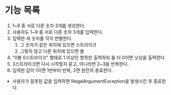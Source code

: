 # 기능 목록

1. 1~9 중 서로 다른 숫자 3개를 생성한다.
2. 사용자도 1~9 중 서로 다른 숫자 3개를 입력한다.
3. 입력한 세 숫자를 각각 판별한다.
    1. 그 숫자가 같은 위치에 있으면 스트라이크
    2. 그렇지 않고 다른 위치에 있으면 볼
4. "0볼 0스트라이크" 형태로 1 이상인 항목만 출력하되 둘 다 0이면 낫싱을 출력한다.
5. 3스트라이크면 다시 시작할지 묻고, 아니라면 2~3을 반복한다.
6. 입력한 값이 1이면 1번부터 반복, 2면 완전히 종료한다.

- 사용자가 잘못된 값을 입력하면 IllegalArgumentException을 발생시킨 후 종료한다.